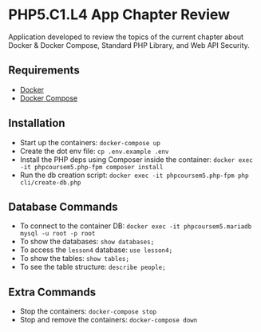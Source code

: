 # PHP5.C1.L4 App Chapter Review

Application developed to review the topics of the current chapter about Docker & Docker Compose, Standard PHP Library, and Web API Security.

## Requirements

- [Docker](https://docs.docker.com/engine/install/)
- [Docker Compose](https://docs.docker.com/compose/install/)

## Installation

- Start up the containers: `docker-compose up`
- Create the dot env file: `cp .env.example .env`
- Install the PHP deps using Composer inside the container: `docker exec -it phpcoursem5.php-fpm composer install`
- Run the db creation script: `docker exec -it phpcoursem5.php-fpm php cli/create-db.php` 

## Database Commands

- To connect to the container DB: `docker exec -it phpcoursem5.mariadb mysql -u root -p root`
- To show the databases: `show databases;`
- To access the `lesson4` database: `use lesson4;`
- To show the tables: `show tables;`
- To see the table structure: `describe people;`


## Extra Commands

- Stop the containers: `docker-compose stop`
- Stop and remove the containers: `docker-compose down`